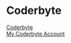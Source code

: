 # Coderbyte

[Coderbyte](https://coderbyte.com/)
\
[My Coderbyte Account](https://coderbyte.com/profile/seydanurdemir)
